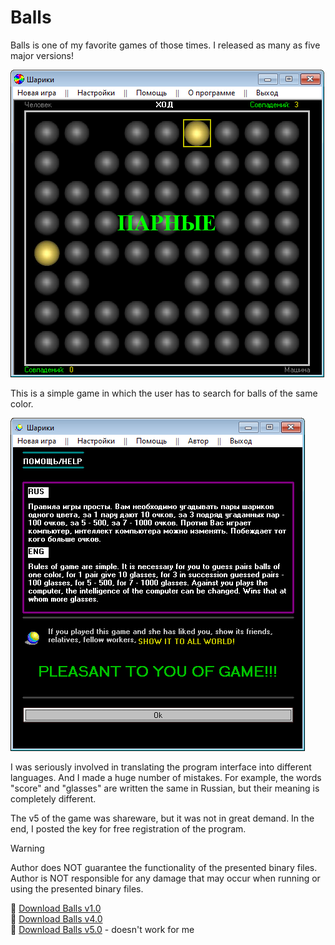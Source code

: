 # Balls

Balls is one of my favorite games of those times. I released as many as five major versions!

![Balls v1.0](balls_10_gameplay.png)

This is a simple game in which the user has to search for balls of the same color.

![Balls v4.0 - Help](balls_40_help.png)

I was seriously involved in translating the program interface into different languages. And I made a huge number of mistakes.
For example, the words "score" and "glasses" are written the same in Russian, but their meaning is completely different.

The v5 of the game was shareware, but it was not in great demand. In the end, I posted the key for free registration of the program.

> [!WARNING]
> Author does NOT guarantee the functionality of the presented binary files.
> Author is NOT responsible for any damage that may occur when running or using the presented binary files.

:floppy_disk: [Download Balls v1.0](balls_10.zip)  
:floppy_disk: [Download Balls v4.0](balls_40.zip)  
:floppy_disk: [Download Balls v5.0](balls_5000004.exe) - doesn't work for me
